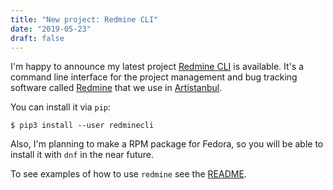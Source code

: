 ```yaml
---
title: "New project: Redmine CLI"
date: "2019-05-23"
draft: false
---
```


I'm happy to announce my latest project [Redmine
CLI](https://github.com/egegunes/redmine-cli) is available. It's a command line
interface for the project management and bug tracking software called
[Redmine](https://www.redmine.org) that we use in
[Artistanbul](https://artistanbul.io).

You can install it via `pip`:

```
$ pip3 install --user redminecli
```

Also, I'm planning to make a RPM package for Fedora, so you will be able to
install it with `dnf` in the near future.

To see examples of how to use `redmine` see the
[README](https://github.com/egegunes/redmine-cli/blob/master/README.md).
